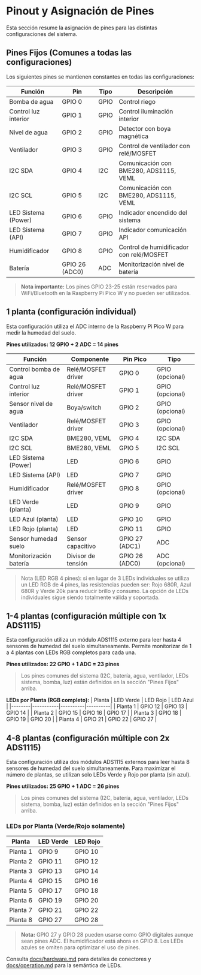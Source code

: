 # Pinout y Asignación de Pines

Esta sección resume la asignación de pines para las distintas configuraciones del sistema.

## Pines Fijos (Comunes a todas las configuraciones)

Los siguientes pines se mantienen constantes en todas las configuraciones:

| Función | Pin | Tipo | Descripción |
|---------|-----|------|-------------|
| Bomba de agua | GPIO 0 | GPIO | Control riego |
| Control luz interior | GPIO 1 | GPIO | Control iluminación interior |
| Nivel de agua | GPIO 2 | GPIO | Detector con boya magnética |
| Ventilador | GPIO 3 | GPIO | Control de ventilador con relé/MOSFET |
| I2C SDA | GPIO 4 | I2C | Comunicación con BME280, ADS1115, VEML |
| I2C SCL | GPIO 5 | I2C | Comunicación con BME280, ADS1115, VEML |
| LED Sistema (Power) | GPIO 6 | GPIO | Indicador encendido del sistema |
| LED Sistema (API) | GPIO 7 | GPIO | Indicador comunicación API |
| Humidificador | GPIO 8 | GPIO | Control de humidificador con relé/MOSFET |
| Batería | GPIO 26 (ADC0) | ADC | Monitorización nivel de batería |

> **Nota importante:** Los pines GPIO 23-25 están reservados para WiFi/Bluetooth en la Raspberry Pi Pico W y no pueden ser utilizados.

## 1 planta (configuración individual)

Esta configuración utiliza el ADC interno de la Raspberry Pi Pico W para medir la humedad del suelo.

**Pines utilizados: 12 GPIO + 2 ADC = 14 pines**

| Función                 | Componente         | Pin Pico       | Tipo           |
|-------------------------| ------------------ |----------------| -------------- |
| Control bomba de agua   | Relé/MOSFET driver | GPIO 0         | GPIO (opcional)|
| Control luz interior    | Relé/MOSFET driver | GPIO 1         | GPIO (opcional)|
| Sensor nivel de agua    | Boya/switch        | GPIO 2         | GPIO (opcional) |
| Ventilador              | Relé/MOSFET driver | GPIO 3         | GPIO (opcional)|
| I2C SDA                 | BME280, VEML       | GPIO 4         | I2C SDA        |
| I2C SCL                 | BME280, VEML       | GPIO 5         | I2C SCL        |
| LED Sistema (Power)     | LED                | GPIO 6         | GPIO           |
| LED Sistema (API)       | LED                | GPIO 7         | GPIO           |
| Humidificador           | Relé/MOSFET driver | GPIO 8         | GPIO (opcional)|
| LED Verde (planta)      | LED                | GPIO 9         | GPIO           |
| LED Azul (planta)       | LED                | GPIO 10        | GPIO           |
| LED Rojo (planta)       | LED                | GPIO 11        | GPIO           |
| Sensor humedad suelo    | Sensor capacitivo  | GPIO 27 (ADC1) | ADC            |
| Monitorización batería  | Divisor de tensión | GPIO 26 (ADC0) | ADC (opcional) |


> Nota (LED RGB 4 pines): si en lugar de 3 LEDs individuales se utiliza un LED RGB de 4 pines, las resistencias pueden ser: Rojo 680R, Azul 680R y Verde 20k para reducir brillo y consumo. La opción de LEDs individuales sigue siendo totalmente válida y soportada.

## 1-4 plantas (configuración múltiple con 1x ADS1115)

Esta configuración utiliza un módulo ADS1115 externo para leer hasta 4 sensores de humedad del suelo simultaneamente. Permite monitorizar de 1 a 4 plantas con LEDs RGB completos para cada una.

**Pines utilizados: 22 GPIO + 1 ADC = 23 pines**

> Los pines comunes del sistema (I2C, batería, agua, ventilador, LEDs sistema, bomba, luz) están definidos en la sección "Pines Fijos" arriba.

**LEDs por Planta (RGB completo):**
| Planta | LED Verde | LED Rojo | LED Azul |
|--------|-----------|----------|----------|
| Planta 1 | GPIO 12 | GPIO 13 | GPIO 14 |
| Planta 2 | GPIO 15 | GPIO 16 | GPIO 17 |
| Planta 3 | GPIO 18 | GPIO 19 | GPIO 20 |
| Planta 4 | GPIO 21 | GPIO 22 | GPIO 27 |


## 4-8 plantas (configuración múltiple con 2x ADS1115)

Esta configuración utiliza dos módulos ADS1115 externos para leer hasta 8 sensores de humedad del suelo simultaneamente. Para maximizar el número de plantas, se utilizan solo LEDs Verde y Rojo por planta (sin azul).

**Pines utilizados: 25 GPIO + 1 ADC = 26 pines**

> Los pines comunes del sistema (I2C, batería, agua, ventilador, LEDs sistema, bomba, luz) están definidos en la sección "Pines Fijos" arriba.

### LEDs por Planta (Verde/Rojo solamente)

| Planta | LED Verde | LED Rojo |
|--------|-----------|----------|
| Planta 1 | GPIO 9 | GPIO 10 |
| Planta 2 | GPIO 11 | GPIO 12 |
| Planta 3 | GPIO 13 | GPIO 14 |
| Planta 4 | GPIO 15 | GPIO 16 |
| Planta 5 | GPIO 17 | GPIO 18 |
| Planta 6 | GPIO 19 | GPIO 20 |
| Planta 7 | GPIO 21 | GPIO 22 |
| Planta 8 | GPIO 27 | GPIO 28 |

> **Nota:** GPIO 27 y GPIO 28 pueden usarse como GPIO digitales aunque sean pines ADC. El humidificador está ahora en GPIO 8. Los LEDs azules se omiten para optimizar el uso de pines.

Consulta [docs/hardware.md](docs/hardware.md) para detalles de conectores y [docs/operation.md](docs/operation.md) para la semántica de LEDs.
